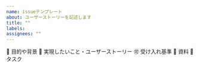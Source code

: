 ```yaml
---
name: issueテンプレート
about: ユーザーストーリーを記述します
title: ""
labels:
assignees: ""
---
```


💫 目的や背景
💪 実現したいこと・ユーザーストーリー
🉑 受け入れ基準
📎 資料
🔧 タスク
